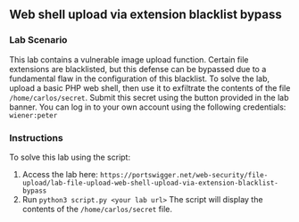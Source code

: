 ## Web shell upload via extension blacklist bypass
### Lab Scenario
This lab contains a vulnerable image upload function. Certain file extensions are blacklisted, but this defense can be bypassed due to a fundamental flaw in the configuration of this blacklist.
To solve the lab, upload a basic PHP web shell, then use it to exfiltrate the contents of the file `/home/carlos/secret`. Submit this secret using the button provided in the lab banner.
You can log in to your own account using the following credentials: `wiener:peter`

### Instructions
To solve this lab using the script:
1. Access the lab here: `https://portswigger.net/web-security/file-upload/lab-file-upload-web-shell-upload-via-extension-blacklist-bypass`
2. Run `python3 script.py <your lab url>` The script will display the contents of the `/home/carlos/secret` file.